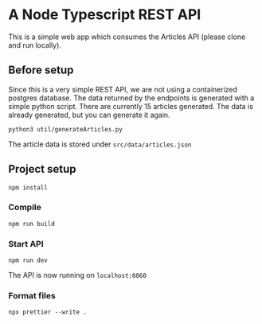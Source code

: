 # A Node Typescript REST API

This is a simple web app which consumes the Articles API (please clone and run locally).

## Before setup 

Since this is a very simple REST API, we are not using a containerized postgres database. The data returned by the endpoints is generated with a simple python script.
There are currently 15 articles generated. The data is already generated, but you can generate it again.

```
python3 util/generateArticles.py
```

The article data is stored under `src/data/articles.json`

## Project setup

```
npm install
```

### Compile

```
npm run build
```

### Start API

```
npm run dev
```

The API is now running on `localhost:6060`

### Format files

```
npx prettier --write .
```
